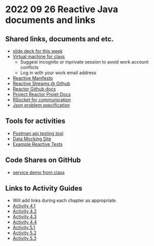 # 2022 09 26 Reactive Java documents and links
## Shared links, documents and etc.
  - [slide deck for this week](https://courses.roitraining.com/474tli0921.zip)
  - [Virtual machine for class](https://rvc.roitraining.com/)
    - Suggest incognito or inprivate session to avoid work account conflicts
    - Log in with your work email address
  - [Reactive Manifesto](https://www.reactivemanifesto.org/)
  - [Reactive Streams @ Github](https://github.com/reactive-streams/reactive-streams-jvm)
  - [Reactor Github docs](https://github.com/reactor)
  - [Project Reactor Projet Docs](https://projectreactor.io/docs)
  - [RSocket for communication](https://rsocket.io/)
  - [Json problem specification](https://www.rfc-editor.org/rfc/rfc7807.html)

## Tools for activities

  - [Postman api testing tool](https://www.postman.com/downloads/)
  - [Data Mocking Site](https://mockaroo.com/)
  - [Example Reactive Tests](https://github.com/spring-projects/spring-framework/tree/main/spring-test/src/test/java/org/springframework/test/web/reactive/server/samples)
  
  
  ## Code Shares on GitHub
  
  - [service demo from class](https://github.com/beachedcoder/2022_09_26_reactive_demo.git)
  
  ## Links to Activity Guides
   - Will add links during each chapter as appropriate
  - [Activity 4.1](https://docs.google.com/document/d/15CrmqLYz7B38kLY_DR-M3S2KHm1q_mizsQHGjg62lYU/edit?usp=sharing)
  - [Activity 4.2](https://docs.google.com/document/d/12QCRmcaoO9iL56vkWUKGIBJOdIqZJUzk2FLfEr4uZ0Q/edit?usp=sharing)
  - [Activity 4.3](https://docs.google.com/document/d/1-CmXoELpukVfuNI7GulQHAh0wWXSCWYrYk9ytCMZLoA/edit?usp=sharing)
  - [Activity 4.4](https://docs.google.com/document/d/1IA9rdPcAqy7_tpV5WJqZIubLaDn-jZERjOKDu2robU0/edit?usp=sharing)
  - [Activity 5.1](https://docs.google.com/document/d/1IV94eJzsj6WihOCpoZPcHVy2y5YQWb1GYDjiaQZhidA/edit?usp=sharing)
  - [Activity 5.2](https://docs.google.com/document/d/1Z6fz-lXus8YevviuwwpNRW7FHcULah4WkJQ37dcoLh4/edit?usp=sharing)
  - [Activity 5.3](https://docs.google.com/document/d/1iDkwTn81hHId60rTEm4p_jIQN5mVoJTD4EHlz5vEzbc/edit?usp=sharing)